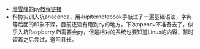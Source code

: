 * [廖雪峰的py教程链接](https://www.liaoxuefeng.com/wiki/0014316089557264a6b348958f449949df42a6d3a2e542c000)   
* 科协实训入坑anaconda，用Jupiternotebook手敲过了一遍基础语法，字典等后面的印象不深，目前还没有用到py的地方，下次opencv不准备去了，似乎入坑Raspberry Pi需要会py，但是相对的系统也要知道Linux的内容，暂时留着之后尝试，道阻且长。

